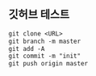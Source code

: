 ## 깃허브 테스트

```txt
git clone <URL>
git branch -m master
git add -A
git commit -m "init"
git push origin master
```
